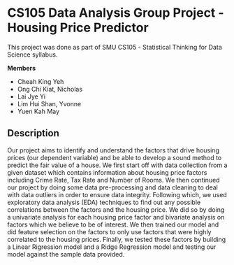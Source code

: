 # CS105 Data Analysis Group Project - Housing Price Predictor

This project was done as part of SMU CS105 - Statistical Thinking for Data Science syllabus.


<b>Members</b>
- Cheah King Yeh 
- Ong Chi Kiat, Nicholas
- Lai Jye Yi
- Lim Hui Shan, Yvonne
- Yuen Kah May


## Description
Our project aims to identify and understand the factors that drive housing prices (our dependent variable) and be able to develop a sound method to predict the fair value of a house. We first start off with data collection from a given dataset which contains information about housing price factors including Crime Rate, Tax Rate and Number of Rooms. We then continued our project by doing some data pre-processing and data cleaning to deal with data outliers in order to ensure data integrity. Following which, we used exploratory data analysis (EDA) techniques to find out any possible correlations between the factors and the housing price. We did so by doing a univariate analysis for each housing price factor and bivariate analysis on factors which we believe to be of interest. We then trained our model and did feature selection on the factors to only use factors that were highly correlated to the housing prices. Finally, we tested these factors by building a Linear Rigression model and a Ridge Regression model and testing our model against the sample data provided.
